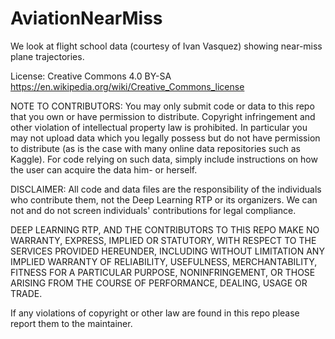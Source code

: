 # AviationNearMiss
We look at flight school data (courtesy of Ivan Vasquez) showing near-miss plane trajectories.

License:
Creative Commons 4.0 BY-SA
https://en.wikipedia.org/wiki/Creative_Commons_license

NOTE TO CONTRIBUTORS:
You may only submit code or data to this repo that you own or have permission to distribute.  Copyright infringement and other violation of intellectual property law is prohibited.  In particular you may not upload data which you legally possess but do not have permission to distribute (as is the case with many online data repositories such as Kaggle).  For code relying on such data, simply include instructions on how the user can acquire the data him- or herself.

DISCLAIMER:
All code and data files are the responsibility of the individuals who contribute them, not the Deep Learning RTP or its organizers.  We can not and do not screen individuals' contributions for legal compliance.

DEEP LEARNING RTP, AND THE CONTRIBUTORS TO THIS REPO MAKE NO WARRANTY, EXPRESS, IMPLIED OR STATUTORY, WITH RESPECT TO THE SERVICES PROVIDED HEREUNDER, INCLUDING WITHOUT LIMITATION ANY IMPLIED WARRANTY OF RELIABILITY, USEFULNESS, MERCHANTABILITY, FITNESS FOR A PARTICULAR PURPOSE, NONINFRINGEMENT, OR THOSE ARISING FROM THE COURSE OF PERFORMANCE, DEALING, USAGE OR TRADE.

If any violations of copyright or other law are found in this repo please report them to the maintainer.
